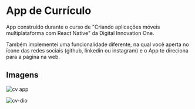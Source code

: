 # App de Currículo

App construído durante o curso de "Criando aplicações móveis multiplataforma com React Native" da Digital Innovation One.

Também implementei uma funcionalidade diferente, na qual você aperta no ícone das redes sociais (github, linkedin ou instagram) e o App te direciona para a página na web.

## Imagens

![cv app](https://user-images.githubusercontent.com/90432297/170364131-39684a7a-01cc-4657-966b-0663c4f43ea5.png)

![cv-dio](https://user-images.githubusercontent.com/90432297/170364141-f5a23b61-8f4e-4ce0-9da8-06167a75c6ad.gif)
